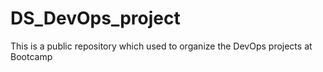 # DS_DevOps_project
This is a public repository which used to organize the DevOps projects at Bootcamp
